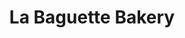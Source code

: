 ---
title: "La Baguette Bakery"
url: /chicago/la-baguette-bakery-south-ashland-avenue/
shop: bakery
---